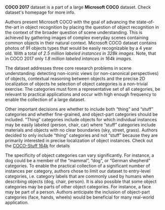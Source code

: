 **COCO 2017** dataset is a part of a large **Microsoft COCO** dataset. Check dataset's homepage for more info.

Authors present Microsoft COCO with the goal of advancing the state-of-the-art in object recognition by placing the question of object recognition in the context of the broader question of scene understanding. This is achieved by gathering images of complex everyday scenes containing common objects in their natural context. Microsoft COCO dataset contains photos of 91 objects types that would be easily recognizable by a 4 year old. With a total of *2.5 million labeled instances in 328k images*. Note, that in COCO 2017 only *1.8 million labeled intances in 164k images.*

The dataset addresses three core research problems in scene understanding: detecting non-iconic views (or non-canonical perspectives) of objects, contextual reasoning between objects and the precise 2D localization of objects he selection of object categories is a non-trivial exercise. The categories must form a representative set of all categories, be relevant to practical applications and occur with high enough frequency to enable the collection of a large dataset.

Other important decisions are whether to include both “thing” and “stuff” categories and whether fine-grained, and object-part categories should be included. “Thing” categories include objects for which individual instances may be easily labeled (person, chair, car) where “stuff” categories include materials and objects with no clear boundaries (sky, street, grass). Authors decided to only include “thing” categories and not “stuff” because they are primarily interested in precise localization of object instances. Check out the [COCO-Stuff 164k](https://datasetninja.com/cocostuff164k) for details

The specificity of object categories can vary significantly. For instance, a dog could be a member of the “mammal”, “dog”, or “German shepherd” categories. To enable the practical collection of a significant number of instances per category, authors chose to limit our dataset to entry-level categories, i.e. category labels that are commonly used by humans when describing objects (dog, chair, person). It is also possible that some object categories may be parts of other object categories. For instance, a face may be part of a person. Authors anticipate the inclusion of object-part categories (face, hands, wheels) would be beneficial for many real-world application.
